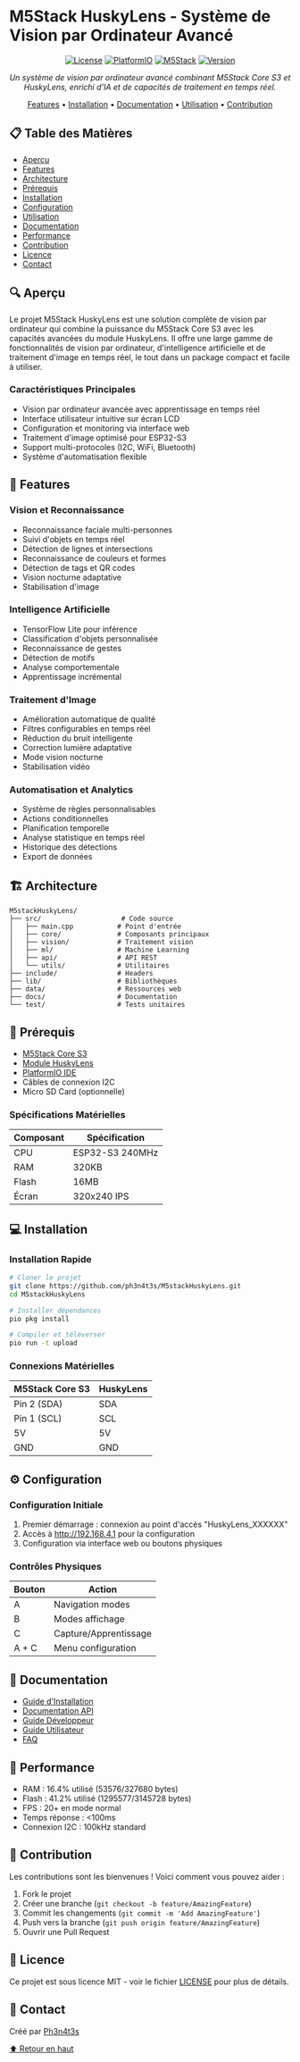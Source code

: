 # M5Stack HuskyLens - Système de Vision par Ordinateur Avancé

<div align="center">

[![License](https://img.shields.io/badge/license-MIT-blue.svg)](LICENSE)
[![PlatformIO](https://img.shields.io/badge/platformio-esp32s3-orange.svg)](https://platformio.org/)
[![M5Stack](https://img.shields.io/badge/m5stack-cores3-red.svg)](https://shop.m5stack.com/)
[![Version](https://img.shields.io/badge/version-1.0.0-green.svg)](https://github.com/ph3n4t3s/M5stackHuskyLens/releases)

*Un système de vision par ordinateur avancé combinant M5Stack Core S3 et HuskyLens, enrichi d'IA et de capacités de traitement en temps réel.*

[Features](#features) • [Installation](#installation) • [Documentation](#documentation) • [Utilisation](#utilisation) • [Contribution](#contribution) 

</div>

## 📋 Table des Matières
- [Aperçu](#aperçu)
- [Features](#features)
- [Architecture](#architecture)
- [Prérequis](#prérequis)
- [Installation](#installation)
- [Configuration](#configuration)
- [Utilisation](#utilisation)
- [Documentation](#documentation)
- [Performance](#performance)
- [Contribution](#contribution)
- [Licence](#licence)
- [Contact](#contact)

## 🔍 Aperçu
Le projet M5Stack HuskyLens est une solution complète de vision par ordinateur qui combine la puissance du M5Stack Core S3 avec les capacités avancées du module HuskyLens. Il offre une large gamme de fonctionnalités de vision par ordinateur, d'intelligence artificielle et de traitement d'image en temps réel, le tout dans un package compact et facile à utiliser.

### Caractéristiques Principales
- Vision par ordinateur avancée avec apprentissage en temps réel
- Interface utilisateur intuitive sur écran LCD
- Configuration et monitoring via interface web
- Traitement d'image optimisé pour ESP32-S3
- Support multi-protocoles (I2C, WiFi, Bluetooth)
- Système d'automatisation flexible

## 🚀 Features

### Vision et Reconnaissance
- Reconnaissance faciale multi-personnes
- Suivi d'objets en temps réel
- Détection de lignes et intersections
- Reconnaissance de couleurs et formes
- Détection de tags et QR codes
- Vision nocturne adaptative
- Stabilisation d'image

### Intelligence Artificielle
- TensorFlow Lite pour inférence
- Classification d'objets personnalisée
- Reconnaissance de gestes
- Détection de motifs
- Analyse comportementale
- Apprentissage incrémental

### Traitement d'Image
- Amélioration automatique de qualité
- Filtres configurables en temps réel
- Réduction du bruit intelligente
- Correction lumière adaptative
- Mode vision nocturne
- Stabilisation vidéo

### Automatisation et Analytics
- Système de règles personnalisables
- Actions conditionnelles
- Planification temporelle
- Analyse statistique en temps réel
- Historique des détections
- Export de données

## 🏗 Architecture
```
M5stackHuskyLens/
├── src/                    # Code source
│   ├── main.cpp           # Point d'entrée
│   ├── core/              # Composants principaux
│   ├── vision/            # Traitement vision
│   ├── ml/                # Machine Learning
│   ├── api/               # API REST
│   └── utils/             # Utilitaires
├── include/               # Headers
├── lib/                   # Bibliothèques
├── data/                  # Ressources web
├── docs/                  # Documentation
└── test/                  # Tests unitaires
```

## 📝 Prérequis
- [M5Stack Core S3](https://shop.m5stack.com/products/m5stack-cores3-esp32s3-lotdevelopment-kit)
- [Module HuskyLens](https://wiki.dfrobot.com/HUSKYLENS_V1.0_SKU_SEN0305_SEN0336)
- [PlatformIO IDE](https://platformio.org/platformio-ide)
- Câbles de connexion I2C
- Micro SD Card (optionnelle)

### Spécifications Matérielles
| Composant | Spécification |
|-----------|---------------|
| CPU       | ESP32-S3 240MHz |
| RAM       | 320KB        |
| Flash     | 16MB         |
| Écran     | 320x240 IPS  |

## 💻 Installation

### Installation Rapide
```bash
# Cloner le projet
git clone https://github.com/ph3n4t3s/M5stackHuskyLens.git
cd M5stackHuskyLens

# Installer dépendances
pio pkg install

# Compiler et téléverser
pio run -t upload
```

### Connexions Matérielles
| M5Stack Core S3 | HuskyLens |
|----------------|-----------|
| Pin 2 (SDA)    | SDA      |
| Pin 1 (SCL)    | SCL      |
| 5V             | 5V       |
| GND            | GND      |

## ⚙️ Configuration

### Configuration Initiale
1. Premier démarrage : connexion au point d'accès "HuskyLens_XXXXXX"
2. Accès à http://192.168.4.1 pour la configuration
3. Configuration via interface web ou boutons physiques

### Contrôles Physiques
| Bouton | Action |
|--------|--------|
| A      | Navigation modes |
| B      | Modes affichage |
| C      | Capture/Apprentissage |
| A + C  | Menu configuration |

## 📖 Documentation
- [Guide d'Installation](docs/INSTALL.md)
- [Documentation API](docs/API.md)
- [Guide Développeur](docs/DEVELOPER.md)
- [Guide Utilisateur](docs/USER.md)
- [FAQ](docs/FAQ.md)

## 🎯 Performance
- RAM : 16.4% utilisé (53576/327680 bytes)
- Flash : 41.2% utilisé (1295577/3145728 bytes)
- FPS : 20+ en mode normal
- Temps réponse : <100ms
- Connexion I2C : 100kHz standard

## 🤝 Contribution
Les contributions sont les bienvenues ! Voici comment vous pouvez aider :

1. Fork le projet
2. Créer une branche (`git checkout -b feature/AmazingFeature`)
3. Commit les changements (`git commit -m 'Add AmazingFeature'`)
4. Push vers la branche (`git push origin feature/AmazingFeature`)
5. Ouvrir une Pull Request

## 📄 Licence
Ce projet est sous licence MIT - voir le fichier [LICENSE](LICENSE) pour plus de détails.

## 📧 Contact
Créé par [Ph3n4t3s](https://github.com/ph3n4t3s)

[⬆ Retour en haut](#m5stack-huskylens---système-de-vision-par-ordinateur-avancé)